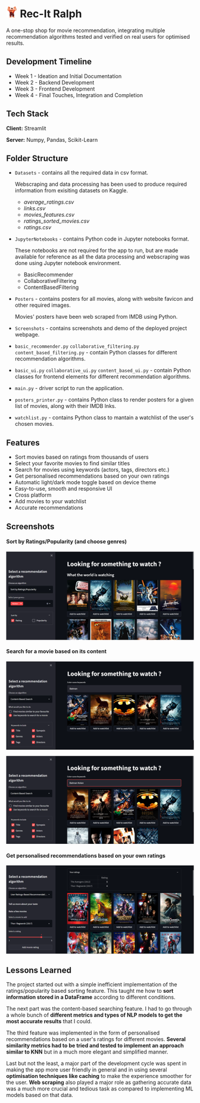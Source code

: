 
# <img src ="https://github.com/NamanJain-17/Project-Machine-Learning/blob/master/Posters/favicon.png" width=30px> Rec-It Ralph

A one-stop shop for movie recommendation, 
integrating multiple recommendation algorithms 
tested and verified on real users for optimised 
results.
## Development Timeline

- Week 1 - Ideation and Initial Documentation
- Week 2 - Backend Development
- Week 3 - Frontend Development
- Week 4 - Final Touches, Integration and Completion


## Tech Stack

**Client:** Streamlit

**Server:** Numpy, Pandas, Scikit-Learn


## Folder Structure

-   `Datasets` - contains all the required data in csv format.

    Webscraping and data processing has been used to produce required information from exisiting datasets on Kaggle.

    -   _average_ratings.csv_
    -   _links.csv_
    -   _movies_features.csv_
    -   _ratings_sorted_movies.csv_
    -   _ratings.csv_

-   `JupyterNotebooks` - contains Python code in Jupyter notebooks format.

    These notebooks are not required for the app to run, but are made available for reference as all the data processing and webscraping was done using Jupyter notebook environment.

    -   BasicRecommender
    -   CollaborativeFiltering
    -   ContentBasedFiltering

-   `Posters` - contains posters for all movies, along with website favicon and other required images.

    Movies' posters have been web scraped from IMDB using Python.

-   `Screenshots` - contains screenshots and demo of the deployed project webpage.

-   `basic_recommender.py` `collaborative_filtering.py` `content_based_filtering.py` - contain Python classes for different recommendation algorithms.

-   `basic_ui.py` `collaborative_ui.py` `content_based_ui.py` - contain Python classes for frontend elements for different recommendation algorithms.

-   `main.py` - driver script to run the application.

-   `posters_printer.py` - contains Python class to render posters for a given list of movies, along with their IMDB lnks.

-   `watchlist.py` - contains Python class to mantain a watchlist of the user's chosen movies.


## Features

- Sort movies based on ratings from thousands of users
- Select your favorite movies to find similar titles
- Search for movies using keywords (actors, tags, directors etc.)
- Get personalised recommendations based on your own ratings
- Automatic light/dark mode toggle based on device theme
- Easy-to-use, smooth and responsive UI
- Cross platform
- Add movies to your watchlist
- Accurate recommendations

## Screenshots

#### Sort by Ratings/Popularity (and choose genres)
![App Screenshot 1](https://github.com/NamanJain-17/Project-Machine-Learning/blob/master/Screenshots/1.png)

#### Search for a movie based on its content
![App Screenshot 2](https://github.com/NamanJain-17/Project-Machine-Learning/blob/master/Screenshots/2.png)

![App Screenshot 3](https://github.com/NamanJain-17/Project-Machine-Learning/blob/master/Screenshots/3.png)

#### Get personalised recommendations based on your own ratings
![App Screenshot 4](https://github.com/NamanJain-17/Project-Machine-Learning/blob/master/Screenshots/4.png)

## Lessons Learned

The project started out with a simple inefficient implementation of the ratings/popularity based sorting feature. This taught me how to **sort information stored in a DataFrame** according to different conditions.

The next part was the content-based searching feature. I had to go through a whole bunch of **different metrics and types of NLP models to get the most accurate results** that I could.

The third feature was implemented in the form of personalised recommendations based on a user's ratings for different movies. **Several similarity metrics had to be tried and tested to implement an approach similar to KNN** but in a much more elegant and simplified manner.

Last but not the least, a major part of the development cycle was spent in making the app more user friendly in general and in using several **optimisation techniques like caching** to make the experience smoother for the user.
**Web scraping** also played a major role as gathering accurate data was a much more crucial and tedious task as compared to implementing ML models based on that data.
